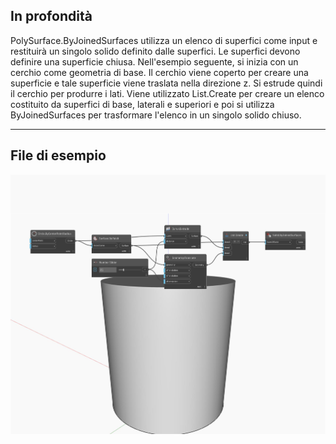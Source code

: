 ## In profondità
PolySurface.ByJoinedSurfaces utilizza un elenco di superfici come input e restituirà un singolo solido definito dalle superfici. Le superfici devono definire una superficie chiusa. Nell'esempio seguente, si inizia con un cerchio come geometria di base. Il cerchio viene coperto per creare una superficie e tale superficie viene traslata nella direzione z. Si estrude quindi il cerchio per produrre i lati. Viene utilizzato List.Create per creare un elenco costituito da superfici di base, laterali e superiori e poi si utilizza ByJoinedSurfaces per trasformare l'elenco in un singolo solido chiuso.
___
## File di esempio

![ByJoinedSurfaces](./Autodesk.DesignScript.Geometry.Solid.ByJoinedSurfaces_img.jpg)

